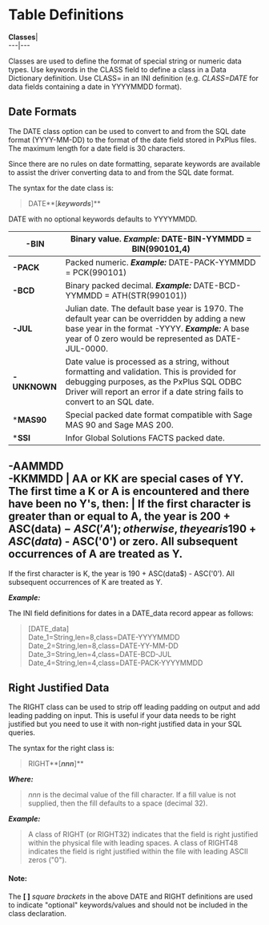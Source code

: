 # Table Definitions

**Classes**|   
---|---  
  
Classes are used to define the format of special string or numeric data types. Use keywords in the CLASS field to define a class in a Data Dictionary definition. Use CLASS= in an INI definition (e.g. _CLASS=DATE_ for data fields containing a date in YYYYMMDD format).

##  Date Formats

The DATE class option can be used to convert to and from the SQL date format (YYYY-MM-DD) to the format of the date field stored in PxPlus files. The maximum length for a date field is 30 characters.

Since there are no rules on date formatting, separate keywords are available to assist the driver converting data to and from the SQL date format.

The syntax for the date class is:

> DATE**[**_keywords_**]**

DATE with no optional keywords defaults to YYYYMMDD.

**-BIN** |  Binary value. **_Example:_** DATE-BIN-YYMMDD = BIN(990101,4)  
---|---  
**-PACK** |  Packed numeric. **_Example:_** DATE-PACK-YYMMDD = PCK(990101)  
**-BCD** |  Binary packed decimal. **_Example:_** DATE-BCD-YYMMDD = ATH(STR(990101))  
**-JUL** |  Julian date. The default base year is 1970. The default year can be overridden by adding a new base year in the format -YYYY. **_Example:_** A base year of 0 zero would be represented as DATE-JUL-0000.  
**-UNKNOWN** |  Date value is processed as a string, without formatting and validation. This is provided for debugging purposes, as the PxPlus SQL ODBC Driver will report an error if a date string fails to convert to an SQL date.  
***MAS90** |  Special packed date format compatible with Sage MAS 90 and Sage MAS 200.  
***SSI** |  Infor Global Solutions FACTS packed date.  
**-AAMMDD  
-KKMMDD** |  AA or KK are special cases of YY. The first time a K or A is encountered and there have been no Y's, then: |  If the first character is greater than or equal to A, the year is 200 + ASC(data$) - ASC('A'); otherwise, the year is 190 + ASC(data$) - ASC('0') or zero. All subsequent occurrences of A are treated as Y.  
---  
If the first character is K, the year is 190 + ASC(data$) - ASC('0'). All subsequent occurrences of K are treated as Y.  
  
**_Example:_**

The INI field definitions for dates in a DATE_data record appear as follows:

> [DATE_data]  
>  Date_1=String,len=8,class=DATE-YYYYMMDD  
>  Date_2=String,len=8,class=DATE-YY-MM-DD  
>  Date_3=String,len=4,class=DATE-BCD-JUL  
>  Date_4=String,len=4,class=DATE-PACK-YYYYMMDD

## Right Justified Data

The RIGHT class can be used to strip off leading padding on output and add leading padding on input. This is useful if your data needs to be right justified but you need to use it with non-right justified data in your SQL queries.

The syntax for the right class is:

> RIGHT**[**_nnn_**]**

**_Where:_**

> _nnn_ is the decimal value of the fill character. If a fill value is not supplied, then the fill defaults to a space (decimal 32).

**_Example:_**

> A class of RIGHT (or RIGHT32) indicates that the field is right justified within the physical file with leading spaces. A class of RIGHT48 indicates the field is right justified within the file with leading ASCII zeros ("0").

#### **Note:**  
The **[ ]**  _square brackets_ in the above DATE and RIGHT definitions are used to indicate "optional" keywords/values and should not be included in the class declaration.
